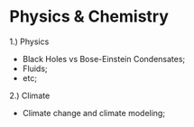# Physics & Chemistry

1.) Physics
- Black Holes vs Bose-Einstein Condensates;
- Fluids;
- etc;

2.) Climate
- Climate change and climate modeling;
